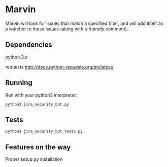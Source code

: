 # Marvin 
Marvin will look for issues that match a specified filter, and will add itself as a watcher to those issues (along with a friendly comment).

## Dependencies
python 3.x

requests
http://docs.python-requests.org/en/latest/

## Running
Run with your python3 interpreter:

    python3 jira_security_bot.py

## Tests
    python3 jira_security_bot_tests.py

## Features on the way
Proper setup.py installation
